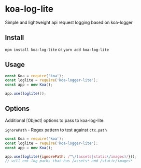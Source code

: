 # koa-log-lite
Simple and lightweight api request logging based on koa-logger

## Install
`npm install koa-log-lite` or `yarn add koa-log-lite`

## Usage
```js
const Koa = require('koa');
const loglite = require('koa-logger-lite');
const app = new Koa();

app.use(loglite());
```

## Options
Additional [Object] options to pass to koa-log-lite.

`ignorePath` - Regex pattern to test against `ctx.path` 

```js
const Koa = require('koa');
const loglite = require('koa-logger-lite');
const app = new Koa();

app.use(loglite({ignorePath: /^\/(assets|static\/images)/}));
// will not log paths that has /assets* and /static/images*
```
